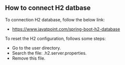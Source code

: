 
## How to connect H2 datbase

To connection H2 database, follow the below link:
- https://www.javatpoint.com/spring-boot-h2-database

To reset the H2 configuration, follows some steps:
- Go to the user directory.
- Search the file: .h2.server.properties.
- Remove this file.

<br>

## 